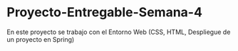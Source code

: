 # Proyecto-Entregable-Semana-4
En este proyecto se trabajo con el Entorno Web (CSS, HTML, Despliegue de un proyecto en Spring)
